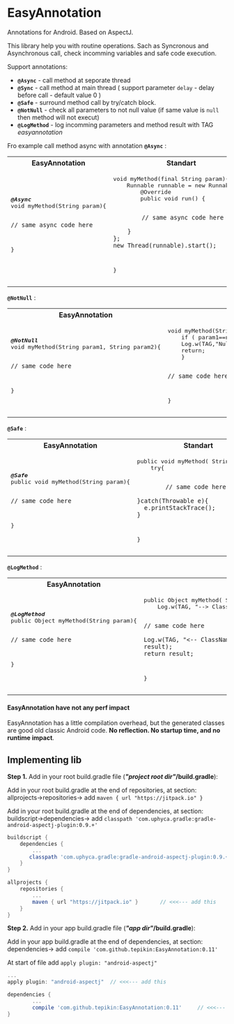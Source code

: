 # EasyAnnotation
Annotations for Android. Based on AspectJ.

This library help you with routine operations. Sach as Syncronous and Asynchronous call, check incomming variables and safe code execution.

Support annotations:
* **`@Async`** - call method at seporate thread
* **`@Sync`** - call method at main thread ( support parameter `delay` - delay before call - default value 0 )
* **`@Safe`** - surround method call by try/catch block.
* **`@NotNull`** - check all parameters to not null value (if same value is `null` then method will not execut)
* **`@LogMethod`** - log incomming parameters and method result with TAG *easyannotation*


Fro example call method async with annotation **`@Async`** :

<table><tbody><tr><th align="center">EasyAnnotation</th><th align="center">Standart</th></tr><tr>

<td><pre>
<b><i>@Async</i></b>
void myMethod(String param){
   
    // same async code here
   
}
</pre></td>

<td><pre>
void myMethod(final String param){
    Runnable runnable = new Runnable() {
        @Override
        public void run() {
        
            // same async code here
        
        }
    };
    new Thread(runnable).start();        
}
</pre></td>
    
</tr></tbody></table>


 **`@NotNull`** :

<table><tbody><tr><th align="center">EasyAnnotation</th><th align="center">Standart</th></tr><tr>

<td><pre>
<b><i>@NotNull</i></b>
void myMethod(String param1, String param2){
   
    // same code here
   
}
</pre></td>

<td><pre>
void myMethod(String param1, String param2){
    if ( param1==null || param2==null){
    Log.w(TAG,"Null params unsupported");
    return;
    }
    
    // same code here

}
</pre></td>
    
</tr></tbody></table>


**`@Safe`** :

<table><tbody><tr><th align="center">EasyAnnotation</th><th align="center">Standart</th></tr><tr>

<td><pre>
<b><i>@Safe</i></b>
public void myMethod(String param){
   
    // same code here
   
}
</pre></td>

<td><pre>
public void myMethod( String param){
    try{
    
            // same code here
            
    }catch(Throwable e){
      e.printStackTrace();
    }
}
</pre></td>
    
</tr></tbody></table>


**`@LogMethod`** :

<table><tbody><tr><th align="center">EasyAnnotation</th><th align="center">Standart</th></tr><tr>

<td><pre>
<b><i>@LogMethod</i></b>
public Object myMethod(String param){
   
    // same code here
   
}
</pre></td>

<td><pre>
public Object myMethod( String param){
    Log.w(TAG, "--> ClassName.myMethod() Args: " + param);
    
    // same code here
    
    Log.w(TAG, "<-- ClassName.myMethod() Result: " + result);
    return result;
}
</pre></td>

</tr></tbody></table>

#### EasyAnnotation have not any perf impact

EasyAnnotation has a little compilation overhead, but the generated classes are good old classic Android code. **No reflection. No startup time, and no runtime impact**.


## Implementing lib
**Step 1.** Add in your root build.gradle file (__*"project root dir"*/build.gradle__):

Add in your root build.gradle at the end of repositories, at section: 
allprojects->repositories-> add `maven { url "https://jitpack.io" }` 

Add in your root build.gradle at the end of dependencies, at section: 
buildscript->dependencies-> add `classpath 'com.uphyca.gradle:gradle-android-aspectj-plugin:0.9.+'` 

```gradle
buildscript {
    dependencies {
        ... 
       classpath 'com.uphyca.gradle:gradle-android-aspectj-plugin:0.9.+'**    // <<<--- add this
    }
}

allprojects {
	repositories {
		...
		maven { url "https://jitpack.io" }       // <<<--- add this
	}
}
```

**Step 2.** Add in your app build.gradle file (__*"app dir"*/build.gradle__):

Add in your app build.gradle at the end of dependencies, at section: 
dependencies-> add `compile 'com.github.tepikin:EasyAnnotation:0.11'`

At start of file add `apply plugin: "android-aspectj"` 

```gradle
...
apply plugin: "android-aspectj"  // <<<--- add this

dependencies {
        ...
        compile 'com.github.tepikin:EasyAnnotation:0.11'     // <<<--- add this
}
```
